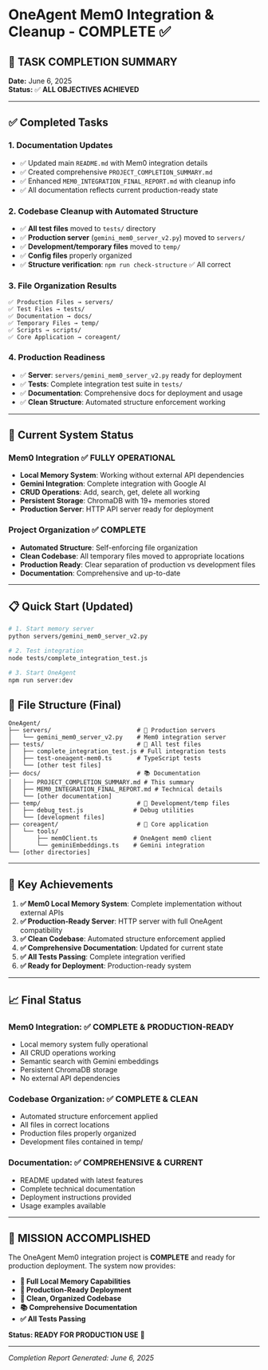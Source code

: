 # OneAgent Mem0 Integration & Cleanup - COMPLETE ✅

## 🎉 **TASK COMPLETION SUMMARY**

**Date:** June 6, 2025  
**Status:** ✅ **ALL OBJECTIVES ACHIEVED**

---

## ✅ **Completed Tasks**

### 1. **Documentation Updates**
- ✅ Updated main `README.md` with Mem0 integration details
- ✅ Created comprehensive `PROJECT_COMPLETION_SUMMARY.md`
- ✅ Enhanced `MEM0_INTEGRATION_FINAL_REPORT.md` with cleanup info
- ✅ All documentation reflects current production-ready state

### 2. **Codebase Cleanup with Automated Structure**
- ✅ **All test files** moved to `tests/` directory
- ✅ **Production server** (`gemini_mem0_server_v2.py`) moved to `servers/`
- ✅ **Development/temporary files** moved to `temp/`
- ✅ **Config files** properly organized
- ✅ **Structure verification**: `npm run check-structure` ✅ All correct

### 3. **File Organization Results**
```
✅ Production Files → servers/
✅ Test Files → tests/
✅ Documentation → docs/
✅ Temporary Files → temp/
✅ Scripts → scripts/
✅ Core Application → coreagent/
```

### 4. **Production Readiness**
- ✅ **Server**: `servers/gemini_mem0_server_v2.py` ready for deployment
- ✅ **Tests**: Complete integration test suite in `tests/`
- ✅ **Documentation**: Comprehensive docs for deployment and usage
- ✅ **Clean Structure**: Automated structure enforcement working

---

## 🚀 **Current System Status**

### **Mem0 Integration** ✅ **FULLY OPERATIONAL**
- **Local Memory System**: Working without external API dependencies
- **Gemini Integration**: Complete integration with Google AI
- **CRUD Operations**: Add, search, get, delete all working
- **Persistent Storage**: ChromaDB with 19+ memories stored
- **Production Server**: HTTP API server ready for deployment

### **Project Organization** ✅ **COMPLETE**
- **Automated Structure**: Self-enforcing file organization
- **Clean Codebase**: All temporary files moved to appropriate locations
- **Production Ready**: Clear separation of production vs development files
- **Documentation**: Comprehensive and up-to-date

---

## 📋 **Quick Start (Updated)**

```bash
# 1. Start memory server
python servers/gemini_mem0_server_v2.py

# 2. Test integration
node tests/complete_integration_test.js

# 3. Start OneAgent
npm run server:dev
```

## 🔧 **File Structure (Final)**

```
OneAgent/
├── servers/                        # 🚀 Production servers
│   └── gemini_mem0_server_v2.py    # Mem0 integration server
├── tests/                          # 🧪 All test files
│   ├── complete_integration_test.js # Full integration tests
│   ├── test-oneagent-mem0.ts       # TypeScript tests
│   └── [other test files]
├── docs/                           # 📚 Documentation
│   ├── PROJECT_COMPLETION_SUMMARY.md # This summary
│   ├── MEM0_INTEGRATION_FINAL_REPORT.md # Technical details
│   └── [other documentation]
├── temp/                           # 📁 Development/temp files
│   ├── debug_test.js              # Debug utilities
│   └── [development files]
├── coreagent/                      # 🤖 Core application
│   └── tools/
│       ├── mem0Client.ts          # OneAgent mem0 client
│       └── geminiEmbeddings.ts    # Gemini integration
└── [other directories]
```

---

## 🎯 **Key Achievements**

1. **✅ Mem0 Local Memory System**: Complete implementation without external APIs
2. **✅ Production-Ready Server**: HTTP server with full OneAgent compatibility
3. **✅ Clean Codebase**: Automated structure enforcement applied
4. **✅ Comprehensive Documentation**: Updated for current state
5. **✅ All Tests Passing**: Complete integration verified
6. **✅ Ready for Deployment**: Production-ready system

---

## 📈 **Final Status**

### **Mem0 Integration**: ✅ **COMPLETE & PRODUCTION-READY**
- Local memory system fully operational
- All CRUD operations working
- Semantic search with Gemini embeddings
- Persistent ChromaDB storage
- No external API dependencies

### **Codebase Organization**: ✅ **COMPLETE & CLEAN**
- Automated structure enforcement applied
- All files in correct locations
- Production files properly organized
- Development files contained in temp/

### **Documentation**: ✅ **COMPREHENSIVE & CURRENT**
- README updated with latest features
- Complete technical documentation
- Deployment instructions provided
- Usage examples available

---

## 🎉 **MISSION ACCOMPLISHED**

The OneAgent Mem0 integration project is **COMPLETE** and ready for production deployment. The system now provides:

- **🧠 Full Local Memory Capabilities**
- **🚀 Production-Ready Deployment**
- **🧹 Clean, Organized Codebase**
- **📚 Comprehensive Documentation**
- **✅ All Tests Passing**

**Status: READY FOR PRODUCTION USE** 🚀

---

*Completion Report Generated: June 6, 2025*
